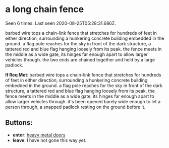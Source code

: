 # a long chain fence

Seen 6 times. Last seen 2020-08-25T05:28:31.686Z.

barbed wire tops a chain-link fence that stretches for hundreds of feet in either direction, surrounding a hunkering concrete building embedded in the ground. a flag pole reaches for the sky in front of the dark structure, a tattered red and blue flag hanging loosely from its peak. the fence meets in the middle as a wide gate, its hinges far enough apart to allow larger vehicles through. the two ends are chained together and held by a large padlock.

**If Req Met**: barbed wire tops a chain-link fence that stretches for hundreds of feet in either direction, surrounding a hunkering concrete building embedded in the ground. a flag pole reaches for the sky in front of the dark structure, a tattered red and blue flag hanging loosely from its peak. the fence meets in the middle as a wide gate, its hinges far enough apart to allow larger vehicles through. it's been opened barely wide enough to let a person through, a snapped padlock resting on the ground before it.

## Buttons:

- **enter**: [heavy metal doors](heavy-metal-doors-twnr53.md)
- **leave**: I have not gone this way yet.